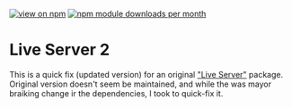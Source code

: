 [![view on npm](http://img.shields.io/npm/v/live-server-2.svg)](https://www.npmjs.org/package/live-server-2)
[![npm module downloads per month](http://img.shields.io/npm/dm/live-server-2.svg)](https://www.npmjs.org/package/live-server-2)

# Live Server 2

This is a quick fix (updated version) for an original ["Live Server"](https://www.npmjs.com/package/live-server) package. Original version doesn't seem be maintained, and while the was mayor braiking change ir the dependencies, I took to quick-fix it.

